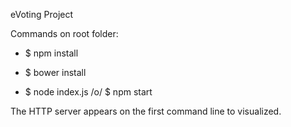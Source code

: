 eVoting Project

Commands on root folder:

- $ npm install
- $ bower install

 - $ node index.js /o/ $ npm start  

The HTTP server appears on the first command line to visualized.


